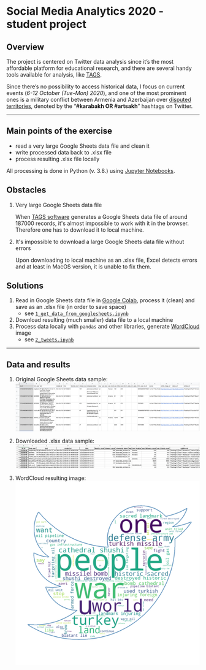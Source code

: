 # Social Media Analytics 2020 - student project
  
  
## Overview

The project is centered on Twitter data analysis since it’s the most affordable platform for educational research, and there are several handy tools available for analysis, like [TAGS](https://tags.hawksey.info/).

Since there’s no possibility to access historical data, I focus on current events (_6-12 October (Tue-Mon) 2020_), and one of the most prominent ones is a military conflict between Armenia and Azerbaijan over [disputed territories](https://en.wikipedia.org/wiki/Nagorno-Karabakh), denoted by the “**#karabakh OR #artsakh**” hashtags on Twitter.

---

## Main points of the exercise

- read a very large Google Sheets data file and clean it
- write processed data back to .xlsx file
- process resulting .xlsx file locally

All processing is done in Python (v. 3.8.) using [Jupyter Notebooks](https://jupyter.org/).
  
  
## Obstacles

1. Very large Google Sheets data file

   When [TAGS software](https://tags.hawksey.info/) generates a Google Sheets data file of around 187000 records, it's almost impossible to work with it in the browser. Therefore one has to download it to local machine.

2. It's impossible to download a large Google Sheets data file without errors

   Upon downloading to local machine as an .xlsx file, Excel detects errors and at least in MacOS version, it is unable to fix them.
  
  
## Solutions

1. Read in Google Sheets data file in [Google Colab](https://colab.research.google.com/), process it (clean) and save as an .xlsx file (in order to save space)
   - see [`1_get_data_from_googlesheets.ipynb`](1_get_data_from_googlesheets.ipynb)
2. Download resulting (much smaller) data file to a local machine
3. Process data locally with `pandas` and other libraries, generate [WordCloud](https://en.wikipedia.org/wiki/Tag_cloud) image
   - see [`2_tweets.ipynb`](2_tweets.ipynb)

---

## Data and results

1. Original Google Sheets data sample:
   ![data_sample_original_GoogleSheets.png](data/data_sample_original_GoogleSheets.png)

2. Downloaded .xlsx data sample:
   ![data_sample_downloaded.png](data/data_sample_downloaded.png)

3. WordCloud resulting image:
   ![wordcloud.png](wordcloud.png)
